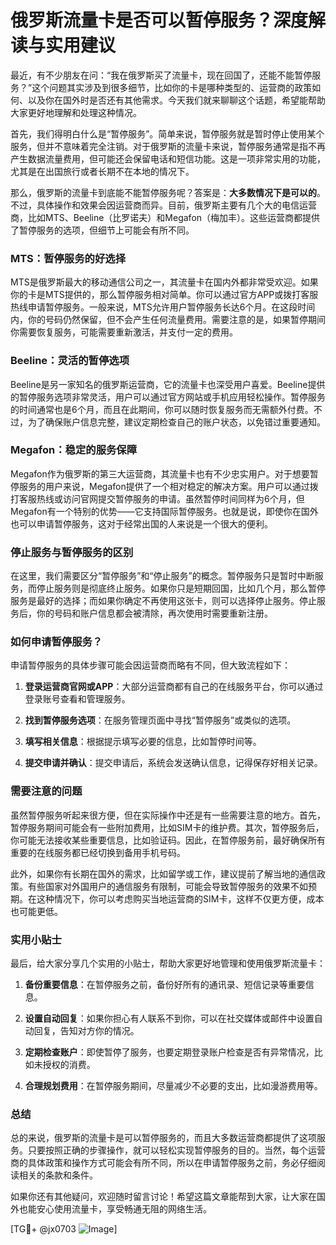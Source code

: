 # 俄罗斯流量卡是否可以暂停服务？深度解读与实用建议

最近，有不少朋友在问：“我在俄罗斯买了流量卡，现在回国了，还能不能暂停服务？”这个问题其实涉及到很多细节，比如你的卡是哪种类型的、运营商的政策如何、以及你在国外时是否还有其他需求。今天我们就来聊聊这个话题，希望能帮助大家更好地理解和处理这种情况。

首先，我们得明白什么是“暂停服务”。简单来说，暂停服务就是暂时停止使用某个服务，但并不意味着完全注销。对于俄罗斯的流量卡来说，暂停服务通常是指不再产生数据流量费用，但可能还会保留电话和短信功能。这是一项非常实用的功能，尤其是在出国旅行或者长期不在本地的情况下。

那么，俄罗斯的流量卡到底能不能暂停服务呢？答案是：**大多数情况下是可以的**。不过，具体操作和效果会因运营商而异。目前，俄罗斯主要有几个大的电信运营商，比如MTS、Beeline（比罗诺夫）和Megafon（梅加丰）。这些运营商都提供了暂停服务的选项，但细节上可能会有所不同。

### MTS：暂停服务的好选择

MTS是俄罗斯最大的移动通信公司之一，其流量卡在国内外都非常受欢迎。如果你的卡是MTS提供的，那么暂停服务相对简单。你可以通过官方APP或拨打客服热线申请暂停服务。一般来说，MTS允许用户暂停服务长达6个月。在这段时间内，你的号码仍然保留，但不会产生任何流量费用。需要注意的是，如果暂停期间你需要恢复服务，可能需要重新激活，并支付一定的费用。

### Beeline：灵活的暂停选项

Beeline是另一家知名的俄罗斯运营商，它的流量卡也深受用户喜爱。Beeline提供的暂停服务选项非常灵活，用户可以通过官方网站或手机应用轻松操作。暂停服务的时间通常也是6个月，而且在此期间，你可以随时恢复服务而无需额外付费。不过，为了确保账户信息完整，建议定期检查自己的账户状态，以免错过重要通知。

### Megafon：稳定的服务保障

Megafon作为俄罗斯的第三大运营商，其流量卡也有不少忠实用户。对于想要暂停服务的用户来说，Megafon提供了一个相对稳定的解决方案。用户可以通过拨打客服热线或访问官网提交暂停服务的申请。虽然暂停时间同样为6个月，但Megafon有一个特别的优势——它支持国际暂停服务。也就是说，即使你在国外也可以申请暂停服务，这对于经常出国的人来说是一个很大的便利。

### 停止服务与暂停服务的区别

在这里，我们需要区分“暂停服务”和“停止服务”的概念。暂停服务只是暂时中断服务，而停止服务则是彻底终止服务。如果你只是短期回国，比如几个月，那么暂停服务是最好的选择；而如果你确定不再使用这张卡，则可以选择停止服务。停止服务后，你的号码和账户信息都会被清除，再次使用时需要重新注册。

### 如何申请暂停服务？

申请暂停服务的具体步骤可能会因运营商而略有不同，但大致流程如下：

1. **登录运营商官网或APP**：大部分运营商都有自己的在线服务平台，你可以通过登录账号查看和管理服务。
   
2. **找到暂停服务选项**：在服务管理页面中寻找“暂停服务”或类似的选项。

3. **填写相关信息**：根据提示填写必要的信息，比如暂停时间等。

4. **提交申请并确认**：提交申请后，系统会发送确认信息，记得保存好相关记录。

### 需要注意的问题

虽然暂停服务听起来很方便，但在实际操作中还是有一些需要注意的地方。首先，暂停服务期间可能会有一些附加费用，比如SIM卡的维护费。其次，暂停服务后，你可能无法接收某些重要信息，比如验证码。因此，在暂停服务前，最好确保所有重要的在线服务都已经切换到备用手机号码。

此外，如果你有长期在国外的需求，比如留学或工作，建议提前了解当地的通信政策。有些国家对外国用户的通信服务有限制，可能会导致暂停服务的效果不如预期。在这种情况下，你可以考虑购买当地运营商的SIM卡，这样不仅更方便，成本也可能更低。

### 实用小贴士

最后，给大家分享几个实用的小贴士，帮助大家更好地管理和使用俄罗斯流量卡：

1. **备份重要信息**：在暂停服务之前，备份好所有的通讯录、短信记录等重要信息。

2. **设置自动回复**：如果你担心有人联系不到你，可以在社交媒体或邮件中设置自动回复，告知对方你的情况。

3. **定期检查账户**：即使暂停了服务，也要定期登录账户检查是否有异常情况，比如未授权的消费。

4. **合理规划费用**：在暂停服务期间，尽量减少不必要的支出，比如漫游费用等。

### 总结

总的来说，俄罗斯的流量卡是可以暂停服务的，而且大多数运营商都提供了这项服务。只要按照正确的步骤操作，就可以轻松实现暂停服务的目的。当然，每个运营商的具体政策和操作方式可能会有所不同，所以在申请暂停服务之前，务必仔细阅读相关的条款和条件。

如果你还有其他疑问，欢迎随时留言讨论！希望这篇文章能帮到大家，让大家在国外也能安心使用流量卡，享受畅通无阻的网络生活。

[TG💪+ @jx0703 ![Image](https://github.com/user-attachments/assets/dbca1d08-cadb-493c-b0ec-ad6f7a83f270)]